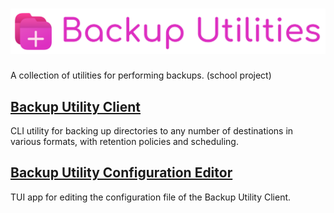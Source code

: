 # ![Backup Utility](assets/full.svg)

A collection of utilities for performing backups. (school project)

## [Backup Utility Client](Client/README.md)

CLI utility for backing up directories to any number of destinations in various formats, with retention policies and scheduling.

## [Backup Utility Configuration Editor](Config/README.md)

TUI app for editing the configuration file of the Backup Utility Client.
